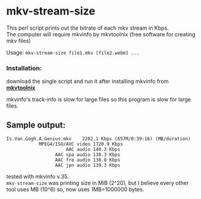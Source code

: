 # mkv-stream-size
This perl script prints out the bitrate of each mkv stream in Kbps.    
The computer will require mkvinfo by mkvtoolnix (free software for creating mkv files) 

Usage: `mkv-stream-size file1.mkv [file2.webm] ...`

### Installation: 
download the single script and run it after installing mkvinfo from **[mkvtoolnix](https://packages.debian.org/buster/mkvtoolnix)**

mkvinfo's track-info is slow for large files so this program is slow for large files.

## Sample output: 
    Is.Van.Gogh.A.Genius.mkv	2282.1 Kbps (657M/0:39:16) (MB/duration)
                MPEG4/ISO/AVC video	1720.9 Kbps
                          AAC audio	140.3 Kbps
                      AAC spa audio	138.3 Kbps
                      AAC fre audio	138.8 Kbps
                      AAC jpn audio	139.3 Kbps


tested with mkvinfo v.35.    
`mkv-stream-size` was printing size in MiB (2^20), but I believe every other tool uses MB (10^6) so, now uses 1MB=1000000 bytes.
